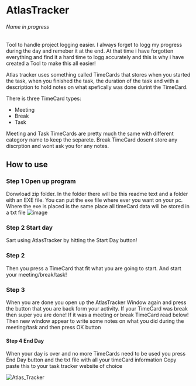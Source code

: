 # AtlasTracker
###### Name in progress
Tool to handle project logging easier. I always forget to logg my progress during the day and remeber it at the end. 
At that time i have forgotten everything and find it a hard time to logg accurately and this is why i have created a Tool to make this all easier!

Atlas tracker uses something called TimeCards that stores when you started the task, when you finished the task, 
the duration of the task and with a description to hold notes on what spefically was done durint the TimeCard. 

There is three TimeCard types:
- Meeting
- Break
- Task

Meeting and Task TimeCards are pretty much the same with different category name to keep the separete.
Break TimeCard dosent store any discrption and wont ask you for any notes.

## How to use
### Step 1 Open up program
Donwload zip folder. In the folder there will be this readme text and a folder eith an EXE file. 
You can put the exe file where ever you want on your pc. Where the exe is placed is the same place all timeCard data will be stored in a txt file
![image](https://github.com/altdelo/AtlasTracker/assets/75321626/42b8872a-7056-4de3-8fbd-915e9ae1d644)

### Step 2 Start day
Sart using AtlasTracker by hitting the Start Day button!

### Step 2
Then you press a TimeCard that fit what you are going to start. And start your meeting/break/task!

### Step 3
When you are done you open up the AtlasTracker Window again and press the button that you are back form your activity.
If your TimeCard was break then super you are done!
If it was a meeting or break TimeCard read below!
Then new window appear to write some notes on what you did during the meeting/task and then press OK button
#### Step 4 End Day

When your day is over and no more TimeCards need to be used you press End Day button and the txt file with all your timeCard information
Copy paste this to your task tracker website of choice

![Atlas_Tracker](https://github.com/altdelo/AtlasTracker/assets/75321626/4c39dc4d-a724-497a-bd49-7ca0cd58a185)


